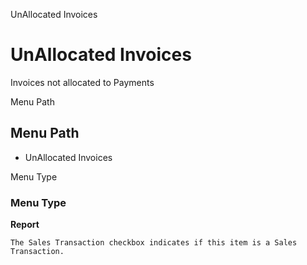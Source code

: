 
UnAllocated Invoices
# UnAllocated Invoices


Invoices not allocated to Payments

Menu Path
## Menu Path



- UnAllocated Invoices

Menu Type
### Menu Type

**Report**

```
The Sales Transaction checkbox indicates if this item is a Sales Transaction.
```
